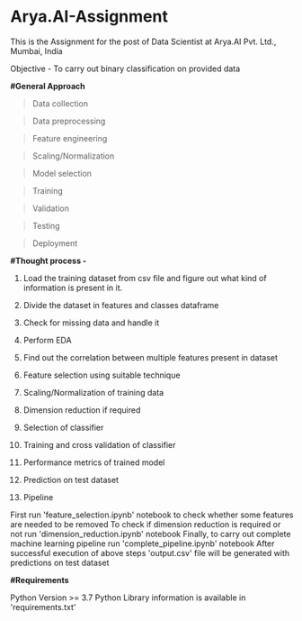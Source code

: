 # Arya.AI-Assignment

This is the Assignment for the post of Data Scientist at Arya.AI Pvt. Ltd., Mumbai, India

Objective - To carry out binary classification on provided data

**#General Approach**

> Data collection

> Data preprocessing

> Feature engineering

> Scaling/Normalization

> Model selection

> Training

> Validation

> Testing

> Deployment

**#Thought process -**

1. Load the training dataset from csv file and figure out what kind of information is present in it.

2. Divide the dataset in features and classes dataframe

3. Check for missing data and handle it

4. Perform EDA

5. Find out the correlation between multiple features present in dataset

6. Feature selection using suitable technique

7. Scaling/Normalization of training data

8. Dimension reduction if required

9. Selection of classifier

10. Training and cross validation of classifier

11. Performance metrics of trained model

12. Prediction on test dataset

13. Pipeline

First run 'feature_selection.ipynb' notebook to check whether some features are needed to be removed
To check if dimension reduction is required or not run 'dimension_reduction.ipynb' notebook
Finally, to carry out complete machine learning pipeline run 'complete_pipeline.ipynb' notebook
After successful execution of above steps 'output.csv' file will be generated with predictions on test dataset

**#Requirements**

Python Version >= 3.7
Python Library information is available in 'requirements.txt'
